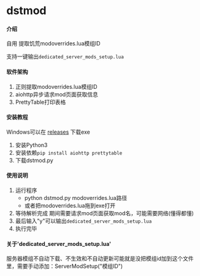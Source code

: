 # dstmod

#### 介绍
自用 提取饥荒modoverrides.lua模组ID

支持一键输出`dedicated_server_mods_setup.lua`

#### 软件架构
1. 正则提取modoverrides.lua模组ID
2. aiohttp异步请求mod页面获取信息
3. PrettyTable打印表格

#### 安装教程
Windows可以在 [releases](https://gitee.com/yeshengdd/dstmod/releases/latest) 下载exe
1. 安装Python3
2. 安装依赖`pip install aiohttp prettytable`
3. 下载dstmod.py

#### 使用说明
1. 运行程序
    - python dstmod.py modoverrides.lua路径
    - 或者把modoverrides.lua拖到exe打开
2. 等待解析完成 期间需要请求mod页面获取mod名，可能需要网络(懂得都懂)
3. 最后输入"y"可以输出`dedicated_server_mods_setup.lua`
4. 执行完毕

#### 关于'dedicated_server_mods_setup.lua'
服务器模组不自动下载、不生效和不自动更新可能就是没把模组id加到这个文件里，需要手动添加：ServerModSetup("模组ID")

